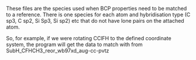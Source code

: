 These files are the species used when BCP properties need to be matched to a reference. There is one species for each atom and hybridisation type (C sp3, C sp2, Si Sp3, Si sp2) etc that do not have lone pairs on the attached atom.

So, for example, if we were rotating CClFH to the defined coordinate system, the program will get the data to match with from SubH_CFHCH3_reor_wb97xd_aug-cc-pvtz
